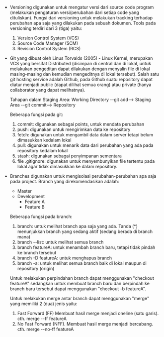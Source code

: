 - Versioning digunakan untuk mengatur versi dari source code program (melakukan pengaturan versi/perubahan dari setiap code yang dituliskan).
  Fungsi dari versioning untuk melakukan tracking terhadap perubahan apa saja yang dilakukan pada sebuah dokumen. 
  Tools pada versioning terdiri dari 3 (tiga) yaitu:
  1. Version Control System (VCS)
  2. Source Code Manager (SCM)
  3. Revision Control System (RCS)

- Git yang dibuat oleh Linus Torvalds (2005) - Linux Kernel, merupakan VCS yang bersifat Distributed (disimpan di central dan di lokal, untuk melakukan pengeditan dapat dilakukan dengan menyalin file di lokal masing-masing dan kemudian mengeditnya di lokal tersebut).
  Salah satu git hosting service adalah Github, pada Github suatu repository dapat diatur menjadi public (dapat dilihat semua orang) atau private (hanya collaborator yang dapat melihatnya).

  Tahapan dalam Staging Area:
  Working Directory --git add--> Staging Area --git commit--> Repository

  Beberapa fungsi pada git:
  1. commit: digunakan sebagai points, untuk mendata perubahan
  2. push: digunakan untuk mengirimkan data ke repository
  3. fetch: digunakan untuk mengambil data dalam server tetapi belum dimasukkan kedalam lokal
  4. pull: digunakan untuk menarik data dari perubahan yang ada pada repository kedalam lokal
  5. stash: digunakan sebagai penyimpanan sementara
  6. file .gitignore: digunakan untuk menyembunyikan file tertentu pada lokal agar tidak dimasukkan ke dalam repository.

- Branches digunakan untuk mengisolasi perubahan-perubahan apa saja pada project. Branch yang direkomendasikan adalah:
  - Master
  - Development
    - Feature A
    - Feature B
  
  Beberapa fungsi pada branch:
  1. branch: untuk melihat branch apa saja yang ada. Tanda (*) menunjukkan branch yang sedang aktif (sedang berada di branch mana)
  2. branch --list: untuk melihat semua branch
  3. branch featureA: untuk menambah branch baru, tetapi tidak pindah ke branch tersebut
  4. branch -D featureA: untuk menghapus branch
  5. branch -a: untuk melihat semua branch baik di lokal maupun di repository (origin)

  Untuk melakukan perpindahan branch dapat menggunakan "checkout featureA" sedangkan untuk membuat branch baru dan berpindah ke branch baru tersebut dapat menggunakan "checkout -b featureA". 
  
  Untuk melakukan merge antar branch dapat menggunakan "merge" yang memiliki 2 (dua) jenis yaitu:
  1. Fast Forward (FF)
     Membuat hasil merge menjadi oneline (satu garis).
     cth. merge --ff featureA 
  2. No Fast Forward (NFF). 
     Membuat hasil merge menjadi bercabang.
     cth. merge --no-ff featureA